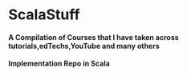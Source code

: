 # ScalaStuff
<h4>A Compilation of Courses that I have taken across tutorials,edTechs,YouTube and many others</h4
  <li><b>Implementation Repo in Scala</li>

